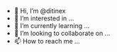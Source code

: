 - 👋 Hi, I’m @ditinex
- 👀 I’m interested in ...
- 🌱 I’m currently learning ...
- 💞️ I’m looking to collaborate on ...
- 📫 How to reach me ...

<!---
ditinex/ditinex is a ✨ special ✨ repository because its `README.md` (this file) appears on your GitHub profile.
You can click the Preview link to take a look at your changes.
--->
